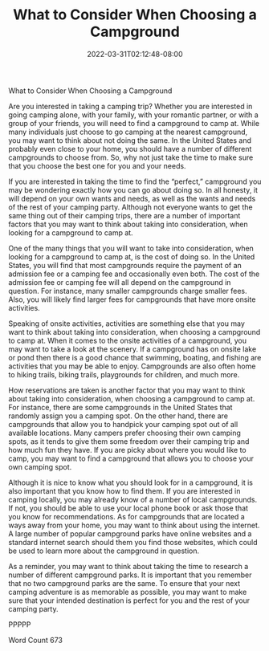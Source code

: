 ﻿---
title: "What to Consider When Choosing a Campground"
date: 2022-03-31T02:12:48-08:00
description: "TXT Tips for Web Success"
featured_image: "/images/TXT.jpg"
tags: ["TXT"]
---

What to Consider When Choosing a Campground

Are you interested in taking a camping trip? Whether you are interested in going camping alone, with your family, with your romantic partner, or with a group of your friends, you will need to find a campground to camp at. While many individuals just choose to go camping at the nearest campground, you may want to think about not doing the same.  In the United States and probably even close to your home, you should have a number of different campgrounds to choose from.  So, why not just take the time to make sure that you choose the best one for you and your needs.

If you are interested in taking the time to find the “perfect,” campground you may be wondering exactly how you can go about doing so.  In all honesty, it will depend on your own wants and needs, as well as the wants and needs of the rest of your camping party.  Although not everyone wants to get the same thing out of their camping trips, there are a number of important factors that you may want to think about taking into consideration, when looking for a campground to camp at.  

One of the many things that you will want to take into consideration, when looking for a campground to camp at, is the cost of doing so. In the United States, you will find that most campgrounds require the payment of an admission fee or a camping fee and occasionally even both. The cost of the admission fee or camping fee will all depend on the campground in question. For instance, many smaller campgrounds charge smaller fees. Also, you will likely find larger fees for campgrounds that have more onsite activities.

Speaking of onsite activities, activities are something else that you may want to think about taking into consideration, when choosing a campground to camp at.  When it comes to the onsite activities of a campground, you may want to take a look at the scenery.  If a campground has on onsite lake or pond then there is a good chance that swimming, boating, and fishing are activities that you may be able to enjoy. Campgrounds are also often home to hiking trails, biking trails, playgrounds for children, and much more.

How reservations are taken is another factor that you may want to think about taking into consideration, when choosing a campground to camp at. For instance, there are some campgrounds in the United States that randomly assign you a camping spot.  On the other hand, there are campgrounds that allow you to handpick your camping spot out of all available locations.  Many campers prefer choosing their own camping spots, as it tends to give them some freedom over their camping trip and how much fun they have.  If you are picky about where you would like to camp, you may want to find a campground that allows you to choose your own camping spot.

Although it is nice to know what you should look for in a campground, it is also important that you know how to find them.  If you are interested in camping locally, you may already know of a number of local campgrounds.  If not, you should be able to use your local phone book or ask those that you know for recommendations.  As for campgrounds that are located a ways away from your home, you may want to think about using the internet.  A large number of popular campground parks have online websites and a standard internet search should them you find those websites, which could be used to learn more about the campground in question.

As a reminder, you may want to think about taking the time to research a number of different campground parks. It is important that you remember that no two campground parks are the same.  To ensure that your next camping adventure is as memorable as possible, you may want to make sure that your intended destination is perfect for you and the rest of your camping party.

PPPPP

Word Count 673

